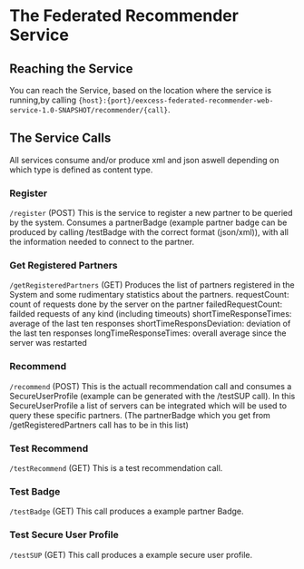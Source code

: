 # The Federated Recommender Service

##  Reaching the Service
You can reach the Service, based on the location where the service is running,by calling 
`{host}:{port}/eexcess-federated-recommender-web-service-1.0-SNAPSHOT/recommender/{call}`.

## The Service Calls

All services consume and/or produce xml and json aswell depending on which type is defined as content type. 


###  Register
`/register` (POST)
This is the service to register a new partner to be queried by the system.
Consumes a partnerBadge (example partner badge can be produced by calling /testBadge with the correct format (json/xml)), with all the information needed to connect to the partner.




###  Get Registered Partners
 `/getRegisteredPartners` (GET)
Produces the list of partners registered in the System and some rudimentary statistics about the partners.
requestCount: count of requests done by the server on the partner
failedRequestCount: failded requests of any kind (including timeouts)
shortTimeResponseTimes: average of the last ten responses
shortTimeResponsDeviation: deviation of the last ten responses
longTimeResponseTimes: overall average since the server was restarted


###  Recommend
`/recommend` (POST)
This is the actuall recommendation call and consumes a SecureUserProfile (example can be generated with the /testSUP call).
In this SecureUserProfile a list of servers can be integrated which will be used to query these specific partners. (The partnerBadge which you get from /getRegisteredPartners call has to be in this list)

###  Test Recommend
`/testRecommend` (GET)
This is a test recommendation call.

###  Test Badge
`/testBadge` (GET)
This call produces a example partner Badge.

###  Test Secure User Profile
`/testSUP` (GET)
This call produces a example secure user profile.

